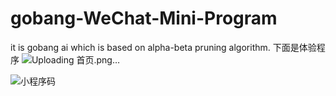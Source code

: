 # gobang-WeChat-Mini-Program
it is gobang ai which is based on alpha-beta pruning algorithm.
下面是体验程序
![Uploading 首页.png…]()

![小程序码](https://github.com/user-attachments/assets/d4eb509a-8d3b-4eb0-ab23-e33fceda581d)

